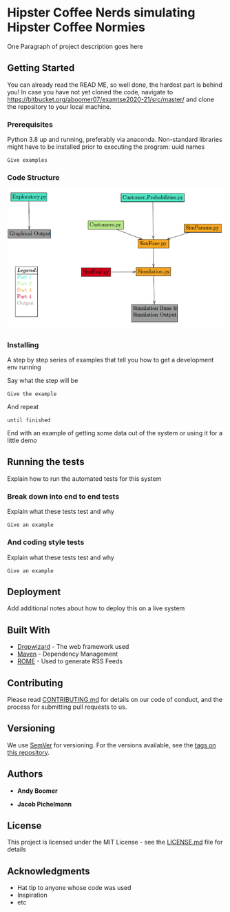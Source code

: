# Hipster Coffee Nerds simulating Hipster Coffee Normies

One Paragraph of project description goes here

## Getting Started

You can already read the READ ME, so well done, the hardest part is behind you! In case you have not yet cloned the code, navigate to
https://bitbucket.org/aboomer07/examtse2020-21/src/master/ and clone the repository to your local machine.

### Prerequisites

Python 3.8 up and running, preferably via anaconda. 
Non-standard libraries might have to be installed prior to executing the program: 
uuid
names 

```
Give examples
```

### Code Structure
![CodeStructure](FileDiagram.png)

### Installing

A step by step series of examples that tell you how to get a development env running

Say what the step will be

```
Give the example
```

And repeat

```
until finished
```

End with an example of getting some data out of the system or using it for a little demo

## Running the tests

Explain how to run the automated tests for this system

### Break down into end to end tests

Explain what these tests test and why

```
Give an example
```

### And coding style tests

Explain what these tests test and why

```
Give an example
```

## Deployment

Add additional notes about how to deploy this on a live system

## Built With

* [Dropwizard](http://www.dropwizard.io/1.0.2/docs/) - The web framework used
* [Maven](https://maven.apache.org/) - Dependency Management
* [ROME](https://rometools.github.io/rome/) - Used to generate RSS Feeds

## Contributing

Please read [CONTRIBUTING.md](https://gist.github.com/PurpleBooth/b24679402957c63ec426) for details on our code of conduct, and the process for submitting pull requests to us.

## Versioning

We use [SemVer](http://semver.org/) for versioning. For the versions available, see the [tags on this repository](https://github.com/your/project/tags). 

## Authors

* **Andy Boomer**

* **Jacob Pichelmann**


## License

This project is licensed under the MIT License - see the [LICENSE.md](LICENSE.md) file for details

## Acknowledgments

* Hat tip to anyone whose code was used
* Inspiration
* etc
